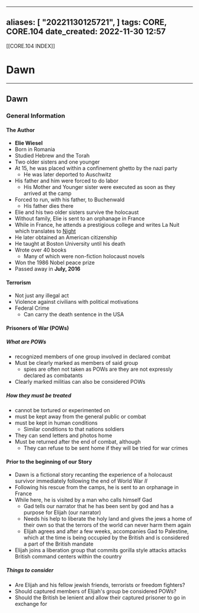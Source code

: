 
---
aliases: [ "20221130125721",  ]
tags: CORE, CORE.104
date_created: 2022-11-30 12:57
---
[[CORE.104 INDEX]]
# Dawn
---
## Dawn
### General Information
#### The Author
- **Elie Wiesel**
- Born in Romania
- Studied Hebrew and the Torah
- Two older sisters and one younger
- At 15, he was placed within a confinement ghetto by the nazi party
	- He was later deported to Auschwitz
- His father and him were forced to do labor
	- His Mother and Younger sister were executed as soon as they arrived at the camp
- Forced to run, with his father, to Buchenwald
	- His father dies there
- Elie and his two older sisters survive the holocaust
- Without family, Elie is sent to an orphanage in France
- While in France, he attends a prestigious college and writes La Nuit which translates to <u>Night</u>
- He later obtained an American citizenship
- He taught at Boston University until his death
- Wrote over 40 books
	- Many of which were non-fiction holocaust novels 
- Won the 1986 Nobel peace prize 
- Passed away in **July, 2016**

#### Terrorism
- Not just any illegal act
- Violence against civilians with political motivations
- Federal Crime
	- Can carry the death sentence in the USA

#### Prisoners of War (POWs)
##### What are POWs
- recognized members of one group involved in declared combat
- Must be clearly marked as members of said group
	- spies are often not taken as POWs are they are not expressly declared as combatants
- Clearly marked militias can also be considered POWs
##### How they must be treated
- cannot be tortured or experimented on
- must be kept away from the general public or combat
- must be kept in human conditions 
	- Similar conditions to that nations soldiers
- They can send letters and photos home
- Must be returned after the end of combat, although
	- They can refuse to be sent home if they will be tried for war crimes

#### Prior to the beginning of our Story
- Dawn is a fictional story recanting the experience of a holocaust survivor immediately following the end of World War $II$
- Following his rescue from the camps, he is sent to an orphanage in France
- While here, he is visited by a man who calls himself Gad
	- Gad tells our narrator that he has been sent by god and has a purpose for Elijah (our narrator)
	- Needs his help to liberate the holy land and gives the jews a home of their own so that the terrors of the world can never harm them again
	- Elijah agrees and after a few weeks, accompanies Gad to Palestine, which at the time is being occupied by the British and is considered a part of the British mandate 
-  Elijah joins a liberation group that commits gorilla style attacks attacks British command centers within the country

##### Things to consider
- Are Elijah and his fellow jewish friends, terrorists or freedom fighters?
- Should captured members of Elijah's group be considered POWs?
- Should the British be lenient and allow their captured prisoner to go in exchange for 

